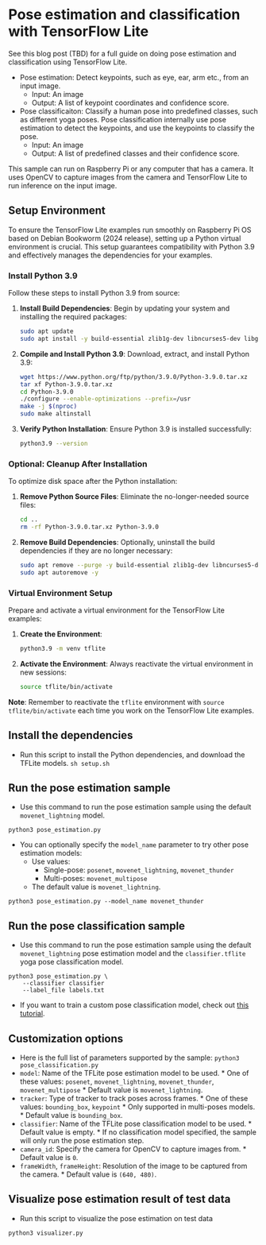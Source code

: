 # Pose estimation and classification with TensorFlow Lite

See this blog post (TBD) for a full guide on doing pose estimation and
classification using TensorFlow Lite.
*   Pose estimation: Detect keypoints, such as eye, ear, arm etc., from an input
    image.
    *   Input: An image
    *   Output: A list of keypoint coordinates and confidence score.
*   Pose classificaiton: Classify a human pose into predefined classes, such as
    different yoga poses. Pose classification internally use pose estimation to
    detect the keypoints, and use the keypoints to classify the pose.
    *   Input: An image
    *   Output: A list of predefined classes and their confidence score.

This sample can run on Raspberry Pi or any computer that has a camera. It uses
OpenCV to capture images from the camera and TensorFlow Lite to run inference on
the input image.


## Setup Environment

To ensure the TensorFlow Lite examples run smoothly on Raspberry Pi OS based on Debian Bookworm (2024 release), setting up a Python virtual environment is crucial. This setup guarantees compatibility with Python 3.9 and effectively manages the dependencies for your examples.

### Install Python 3.9

Follow these steps to install Python 3.9 from source:

1. **Install Build Dependencies**: Begin by updating your system and installing the required packages:
   ```bash
   sudo apt update
   sudo apt install -y build-essential zlib1g-dev libncurses5-dev libgdbm-dev libnss3-dev libssl-dev libreadline-dev libffi-dev wget
   ```

2. **Compile and Install Python 3.9**: Download, extract, and install Python 3.9:
   ```bash
   wget https://www.python.org/ftp/python/3.9.0/Python-3.9.0.tar.xz
   tar xf Python-3.9.0.tar.xz
   cd Python-3.9.0
   ./configure --enable-optimizations --prefix=/usr
   make -j $(nproc)
   sudo make altinstall
   ```

3. **Verify Python Installation**: Ensure Python 3.9 is installed successfully:
   ```bash
   python3.9 --version
   ```

### Optional: Cleanup After Installation

To optimize disk space after the Python installation:

1. **Remove Python Source Files**: Eliminate the no-longer-needed source files:
   ```bash
   cd ..
   rm -rf Python-3.9.0.tar.xz Python-3.9.0
   ```

2. **Remove Build Dependencies**: Optionally, uninstall the build dependencies if they are no longer necessary:
   ```bash
   sudo apt remove --purge -y build-essential zlib1g-dev libncurses5-dev libgdbm-dev libnss3-dev libssl-dev libreadline-dev libffi-dev wget
   sudo apt autoremove -y
   ```

### Virtual Environment Setup

Prepare and activate a virtual environment for the TensorFlow Lite examples:

1. **Create the Environment**: 
   ```bash
   python3.9 -m venv tflite
   ```

2. **Activate the Environment**: Always reactivate the virtual environment in new sessions:
   ```bash
   source tflite/bin/activate
   ```

**Note**: Remember to reactivate the `tflite` environment with `source tflite/bin/activate` each time you work on the TensorFlow Lite examples.


## Install the dependencies

*   Run this script to install the Python dependencies, and download the TFLite
    models. `sh setup.sh`

## Run the pose estimation sample

*   Use this command to run the pose estimation sample using the default
    `movenet_lightning` model.

```
python3 pose_estimation.py
```

*   You can optionally specify the `model_name` parameter to try other pose
    estimation models:
    *   Use values:
        * Single-pose: `posenet`, `movenet_lightning`, `movenet_thunder`
        * Multi-poses: `movenet_multipose`
    *   The default value is `movenet_lightning`.

```
python3 pose_estimation.py --model_name movenet_thunder
```

## Run the pose classification sample

*   Use this command to run the pose estimation sample using the default
    `movenet_lightning` pose estimation model and the `classifier.tflite` yoga
    pose classification model.

```
python3 pose_estimation.py \
    --classifier classifier
    --label_file labels.txt
```

*   If you want to train a custom pose classification model, check out
    [this tutorial](https://www.tensorflow.org/lite/tutorials/pose_classification).

## Customization options

*  Here is the full list of parameters supported by the sample:
```python3 pose_classification.py```
  *   `model`: Name of the TFLite pose estimation model to be used.
    *   One of these values: `posenet`, `movenet_lightning`, `movenet_thunder`, `movenet_multipose`
    *   Default value is `movenet_lightning`.
  *   `tracker`: Type of tracker to track poses across frames.
    *   One of these values: `bounding_box`, `keypoint`
    *   Only supported in multi-poses models.
    *   Default value is `bounding_box`.
  *   `classifier`: Name of the TFLite pose classification model to be used.
    *   Default value is empty.
    *   If no classification model specified, the sample will only run the pose
        estimation step.
  *   `camera_id`: Specify the camera for OpenCV to capture images from.
    *   Default value is `0`.
  *   `frameWidth`, `frameHeight`: Resolution of the image to be captured from
      the camera.
    *   Default value is `(640, 480)`.

## Visualize pose estimation result of test data

*  Run this script to visualize the pose estimation on test data

```python3 visualizer.py```
